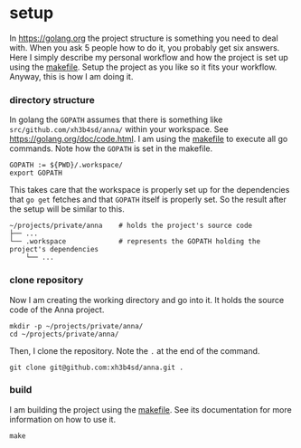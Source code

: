 # setup
In https://golang.org the project structure is something you need to deal with.
When you ask 5 people how to do it, you probably get six answers. Here I simply
describe my personal workflow and how the project is set up using the
[makefile](makefile.md). Setup the project as you like so it fits your
workflow. Anyway, this is how I am doing it.

### directory structure
In golang the `GOPATH` assumes that there is something like
`src/github.com/xh3b4sd/anna/` within your workspace. See
https://golang.org/doc/code.html. I am using the [makefile](makefile.md) to
execute all go commands. Note how the `GOPATH` is set in the makefile.
```
GOPATH := ${PWD}/.workspace/
export GOPATH
```

This takes care that the workspace is properly set up for the dependencies that
`go get` fetches and that `GOPATH` itself is properly set. So the result after
the setup will be similar to this.
```
~/projects/private/anna    # holds the project's source code
├── ...
└── .workspace             # represents the GOPATH holding the project's dependencies
    └── ...
```

### clone repository
Now I am creating the working directory and go into it. It holds the source
code of the Anna project.
```
mkdir -p ~/projects/private/anna/
cd ~/projects/private/anna/
```

Then, I clone the repository. Note the `.` at the end of the command.
```
git clone git@github.com:xh3b4sd/anna.git .
```

### build
I am building the project using the [makefile](makefile.md). See its
documentation for more information on how to use it.
```
make
```
